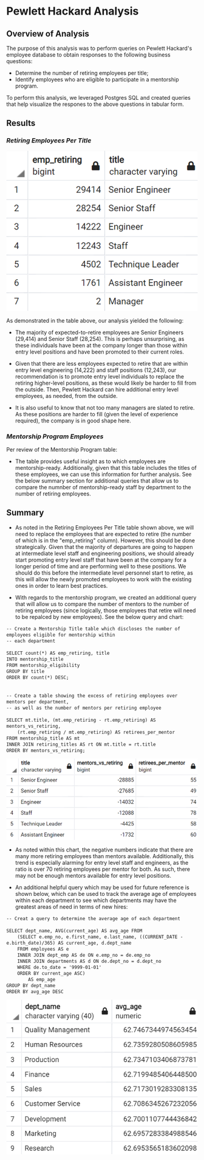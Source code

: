 # Pewlett Hackard Analysis

## **Overview of Analysis**

The purpose of this analysis was to perform queries on Pewlett Hackard's employee database to obtain responses to the following business questions:

- Determine the number of retiring employees per title;
- Identify employees who are eligible to participate in a mentorship program.

To perform this analysis, we leveraged Postgres SQL and created queries that help visualize the respones to the above questions in tabular form. 

## **Results**

### **_Retiring Employees Per Title_**

![alt text](https://github.com/lstanczyk90/Pewlett-Hackard-Analysis/blob/454a213b00b0ff340955802b54499728b2945de2/Data/Retiring%20By%20Title.PNG)

As demonstrated in the table above, our analysis yielded the following: 

- The majority of expected-to-retire employees are Senior Engineers (29,414) and Senior Staff (28,254). This is perhaps unsurprising, as these individuals have been at the company longer than those within entry level positions and have been promoted to their current roles. 

- Given that there are less employees expected to retire that are within entry level engineering (14,222) and staff positions (12,243), our recommendation is to promote entry level individuals to replace the retiring higher-level positions, as these would likely be harder to fill from the outside. Then, Pewlett Hackard can hire additional entry level employees, as needed, from the outside. 

- It is also useful to know that not too many managers are slated to retire. As these positions are harder to fill (given the level of experience required), the company is in good shape here.

### **_Mentorship Program Employees_**

Per review of the Mentorship Program table:

- The table provides useful insight as to which employees are mentorship-ready. Additionally, given that this table includes the titles of these employees, we can use this information for further analysis. See the below summary section for additional queries that allow us to compare the numnber of mentorship-ready staff by department to the number of retiring employees.

## **Summary**

- As noted in the Retiring Employees Per Title table shown above, we will need to replace the employees that are expected to retire (the number of which is in the "emp_retiring" column). However, this should be done strategically. Given that the majority of departures are going to happen at intermediate level staff and engineering positions, we should already start promoting entry level staff that have been at the company for a longer period of time and are performing well to these positions. We should do this before the intermediate level personnel start to retire, as this will allow the newly promoted employees to work with the existing ones in order to learn best practices. 

- With regards to the mentorship program, we created an additional query that will allow us to compare the number of mentors to the number of retiring employees (since logically, those employees that retire will need to be repalced by new employees). See the below query and chart:

```
-- Create a Mentorship Title table which discloses the number of employees eligible for mentorship within
-- each department

SELECT count(*) AS emp_retiring, title
INTO mentorship_title
FROM mentorship_eligibility 
GROUP BY title
ORDER BY count(*) DESC;


-- Create a table showing the excess of retiring employees over mentors per department,
-- as well as the number of mentors per retiring employee

SELECT mt.title, (mt.emp_retiring - rt.emp_retiring) AS mentors_vs_retiring, 
	(rt.emp_retiring / mt.emp_retiring) AS retirees_per_mentor
FROM mentorship_title AS mt
INNER JOIN retiring_titles AS rt ON mt.title = rt.title
ORDER BY mentors_vs_retiring; 
```

![alt text](https://github.com/lstanczyk90/Pewlett-Hackard-Analysis/blob/385d188e6311e16e6e6a997d0d928775c250caed/Data/Mentors%20and%20Retiring%20Employees.PNG)


- As noted within this chart, the negative numbers indicate that there are many more retiring employees than mentors available. Additionally, this trend is especially alarming for entry level staff and engineers, as the ratio is over 70 retiring employees per mentor for both. As such, there may not be enough mentors available for entry level positions.

- An additional helpful query which may be used for future reference is shown below, which can be used to track the average age of employees within each department to see which departments may have the greatest areas of need in terms of new hires:

```
-- Creat a query to determine the average age of each department

SELECT dept_name, AVG(current_age) AS avg_age FROM 
	(SELECT e.emp_no, e.first_name, e.last_name, ((CURRENT_DATE - e.birth_date)/365) AS current_age, d.dept_name
	FROM employees AS e
	INNER JOIN dept_emp AS de ON e.emp_no = de.emp_no
	INNER JOIN departments AS d ON de.dept_no = d.dept_no
	WHERE de.to_date = '9999-01-01'
	ORDER BY current_age ASC)
		AS emp_age
GROUP BY dept_name
ORDER BY avg_age DESC
```

![alt text](https://github.com/lstanczyk90/Pewlett-Hackard-Analysis/blob/454a213b00b0ff340955802b54499728b2945de2/Data/Retiring%20Age%20By%20Department.PNG)